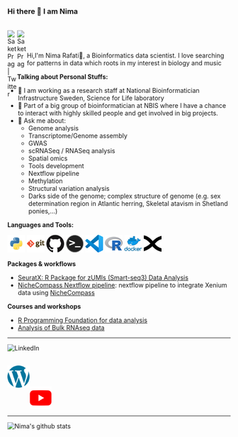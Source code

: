 ### Hi there 👋 I am Nima

<br/>


<a href="https://twitter.com/nimra236">
<img align="left" alt="Saket Prag | Twitter" width="22px" src="https://cdn.jsdelivr.net/npm/simple-icons@v3/icons/twitter.svg" />
</a>
<a href="https://www.linkedin.com/in/nima-rafati-b719a949/">
<img align="left" alt="Saket Prag" width="22px" src="https://cdn.jsdelivr.net/npm/simple-icons@v3/icons/linkedin.svg" />
</a>
<br />

<br />

Hi,I'm Nima Rafati🙌, a Bioinformatics data scientist. I love searching for patterns in data which roots in my interest in biology and music 



**Talking about Personal Stuffs:**

- 🔭 I am working as a research staff at National Bioinformatician Infrastructure Sweden, Science for Life laboratory
- 👯 Part of a big group of bioinformatician at NBIS where I have a chance to interact with highly skilled people and get involved in big projects.  
- 💬 Ask me about:
  - Genome analysis
  - Transcriptome/Genome assembly
  - GWAS
  - scRNASeq / RNASeq analysis
  - Spatial omics
  - Tools development
  - Nextflow pipeline
  - Methylation
  - Structural variation analysis
  - Darks side of the genome; complex structure of genome (e.g. sex determination region in Atlantic herring, Skeletal atavism in Shetland ponies,...) 


**Languages and Tools:**

<code><img height="40" src="https://raw.githubusercontent.com/github/explore/80688e429a7d4ef2fca1e82350fe8e3517d3494d/topics/python/python.png"></code>
<code><img height="40" src="https://raw.githubusercontent.com/github/explore/80688e429a7d4ef2fca1e82350fe8e3517d3494d/topics/git/git.png"></code>
<code><img height="40" src="https://raw.githubusercontent.com/github/explore/78df643247d429f6cc873026c0622819ad797942/topics/github/github.png"></code>
<code><img height="40" src="https://raw.githubusercontent.com/github/explore/80688e429a7d4ef2fca1e82350fe8e3517d3494d/topics/terminal/terminal.png"></code>
<code><img height="40" src="https://raw.githubusercontent.com/github/explore/80688e429a7d4ef2fca1e82350fe8e3517d3494d/topics/visual-studio-code/visual-studio-code.png"></code>
<code><img height="40" src="https://raw.githubusercontent.com/github/explore/80688e429a7d4ef2fca1e82350fe8e3517d3494d/topics/r/r.png"></code>
<code><img height="40" src="https://raw.githubusercontent.com/github/explore/80688e429a7d4ef2fca1e82350fe8e3517d3494d/topics/docker/docker.png"></code>
<code><img height="40" src="https://github.com/nimarafati/nimarafati/blob/main/nextflow.svg"></code>


**Packages & workflows**  
- [SeuratX: R Package for zUMIs (Smart-seq3) Data Analysis](https://github.com/nimarafati/SeuratX/tree/master)  
- [NicheCompass Nextflow pipeline](https://github.com/Moldia/PD_striatal_xenium/tree/5df6ba8d742244775260fc02b9141d6e07769e88/nf-core): nextflow pipeline to integrate Xenium data using [NicheCompass](https://github.com/Lotfollahi-lab/nichecompass)  

**Courses and workshops**  
- [R Programming Foundation for data analysis](https://nbisweden.github.io/workshop-r/)
- [Analysis of Bulk RNAseq data ](https://nbisweden.github.io/workshop-RNAseq/)  


---

[<img align="left" alt="LinkedIn" width="100" src="https://github.com/nimarafati/nimarafati/blob/main/linkedin.ico" />](https://www.linkedin.com/in/nima-rafati-phd-b719a949/)
<br />
<br />

[<img align="left" alt="Personal blog" width="50" src="https://github.com/nimarafati/nimarafati/blob/main/wordpress_icon.ico" />](https://mtbioinformatics.wordpress.com/)
<br />
<br />

[<img align="left" alt="My Toolbox in Bioinformatics Youtube channel" width="50" src="https://github.com/nimarafati/nimarafati/blob/main/Youtube.png" />](https://www.youtube.com/channel/UCAnpW5si2OhdqgV3HLtcn6A)    
<br />
<br />

---

![Nima's github stats](https://github-readme-stats.vercel.app/api?username=nimarafati&show_icons=true&hide_border=true&hide=stars)



